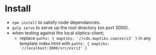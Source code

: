 # Install

- `npm install` to satisfy node dependancies.
- `gulp serve` to serve up the root directory (on port 3050).
- when testing against the local sliptics-client;
    - replace `paths: { maptiks: '//cdn.maptiks.com/esri3' }` in any template index.html with `paths: { maptiks: '//localhost:3000/src/esri3' }`

